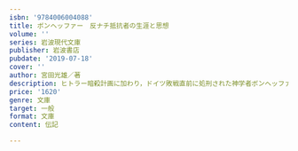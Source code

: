 ```yaml
---
isbn: '9784006004088'
title: ボンヘッファー　反ナチ抵抗者の生涯と思想
volume: ''
series: 岩波現代文庫
publisher: 岩波書店
pubdate: '2019-07-18'
cover: ''
author: 宮田光雄／著
description: ヒトラー暗殺計画に加わり，ドイツ敗戦直前に処刑された神学者ボンヘッファー．その生と思想を現代に問う．
price: '1620'
genre: 文庫
target: 一般
format: 文庫
content: 伝記

---
```

